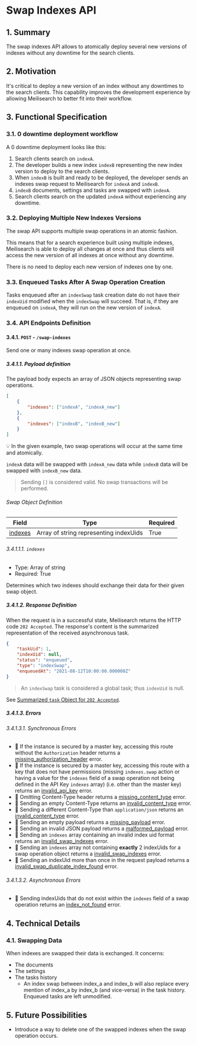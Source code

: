 # Swap Indexes API

## 1. Summary

The swap indexes API allows to atomically deploy several new versions of indexes without any downtime for the search clients.

## 2. Motivation

It's critical to deploy a new version of an index without any downtimes to the search clients. This capability improves the development experience by allowing Meilisearch to better fit into their workflow.

## 3. Functional Specification

### 3.1. 0 downtime deployment workflow

A 0 downtime deployment looks like this:

1. Search clients search on `indexA`.
2. The developer builds a new index `indexB` representing the new index version to deploy to the search clients.
3. When `indexB` is built and ready to be deployed, the developer sends an indexes swap request to Meilisearch for `indexA` and `indexB`.
4. `indexB` documents, settings and tasks are swapped with `indexA`.
5. Search clients search on the updated `indexA` without experiencing any downtime.

### 3.2. Deploying Multiple New Indexes Versions

The swap API supports multiple swap operations in an atomic fashion.

This means that for a search experience built using multiple indexes, Meilisearch is able to deploy all changes at once and thus clients will access the new version of all indexes at once without any downtime.

There is no need to deploy each new version of indexes one by one.

### 3.3. Enqueued Tasks After A Swap Operation Creation

Tasks enqueued after an `indexSwap` task creation date do not have their `indexUid` modified when the `indexSwap` will succeed. That is, if they are enqueued on `indexA`, they will run on the new version of `indexA`.

### 3.4. API Endpoints Definition

#### 3.4.1. `POST` - `/swap-indexes`

Send one or many indexes swap operation at once.

##### 3.4.1.1. Payload definition

The payload body expects an array of JSON objects representing swap operations.

```json
[
    {
        "indexes": ["indexA", "indexA_new"]
    },
    {
        "indexes": ["indexB", "indexB_new"]
    }
]
```

💡 In the given example, two swap operations will occur at the same time and atomically.

`indexA` data will be swapped with `indexA_new` data while `indexB` data will be swapped with `indexB_new` data.

> Sending `[]` is considered valid. No swap transactions will be performed.

###### Swap Object Definition

| Field                                            | Type                                  | Required |
|--------------------------------------------------|---------------------------------------|----------|
| [indexes](#33111-indexes)                        | Array of string representing indexUids| True     |

###### 3.4.1.1.1. `indexes`

- Type: Array of string
- Required: True

Determines which two indexes should exchange their data for their given swap object.

##### 3.4.1.2. Response Definition

When the request is in a successful state, Meilisearch returns the HTTP code `202 Accepted`. The response's content is the summarized representation of the received asynchronous task.

```json
{
    "taskUid": 1,
    "indexUid": null,
    "status": "enqueued",
    "type": "indexSwap",
    "enqueuedAt": "2021-08-12T10:00:00.000000Z"
}
```

> An `indexSwap` task is considered a global task; thus `indexUid` is null.

See [Summarized `task` Object for `202 Accepted`](0060-tasks-api.md#summarized-task-object-for-202-accepted).

##### 3.4.1.3. Errors

###### 3.4.1.3.1. Synchronous Errors

- 🔴 If the instance is secured by a master key, accessing this route without the `Authorization` header returns a [missing_authorization_header](0061-error-format-and-definitions.md#missing_authorization_header) error.
- 🔴 If the instance is secured by a master key, accessing this route with a key that does not have permissions (missing `indexes.swap` action or having a value for the `indexes` field of a swap operation not being defined in the API Key `indexes` array) (i.e. other than the master key) returns an [invalid_api_key](0061-error-format-and-definitions.md#invalid_api_key) error.
- 🔴 Omitting Content-Type header returns a [missing_content_type](0061-error-format-and-definitions.md#missing_content_type) error.
- 🔴 Sending an empty Content-Type returns an [invalid_content_type](0061-error-format-and-definitions.md#invalid_content_type) error.
- 🔴 Sending a different Content-Type than `application/json` returns an [invalid_content_type](0061-error-format-and-definitions.md#invalid_content_type) error.
- 🔴 Sending an empty payload returns a [missing_payload](0061-error-format-and-definitions.md#missing_payload) error.
- 🔴 Sending an invalid JSON payload returns a [malformed_payload](0061-error-format-and-definitions.md#malformed_payload) error.
- 🔴 Sending an `indexes` array containing an invalid index uid format returns an [invalid_swap_indexes](0061-error-format-and-definitions.md#invalid_swap_indexes) error.
- 🔴 Sending an `indexes` array not containing **exactly** 2 indexUids for a swap operation object returns a [invalid_swap_indexes](0061-error-format-and-definitions.md#invalid_swap_indexes) error.
- 🔴 Sending an indexUid more than once in the request payload returns a [invalid_swap_duplicate_index_found](0061-error-format-and-definitions.md#invalid_swap_duplicate_index_found) error.

###### 3.4.1.3.2. Asynchronous Errors

- 🔴 Sending indexUids that do not exist within the `indexes` field of a swap operation returns an [index_not_found](0061-error-format-and-definitions.md#index_not_found) error.

## 4. Technical Details

### 4.1. Swapping Data

When indexes are swapped their data is exchanged. It concerns:

- The documents
- The settings
- The tasks history
  - An index swap between index_a and index_b will also replace every mention of index_a by index_b (and vice-versa) in the task history. Enqueued tasks are left unmodified.

## 5. Future Possibilities

- Introduce a way to delete one of the swapped indexes when the swap operation occurs.
